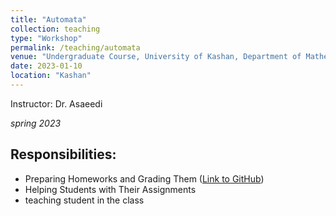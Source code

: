 ```yaml
---
title: "Automata"
collection: teaching
type: "Workshop"
permalink: /teaching/automata
venue: "Undergraduate Course, University of Kashan, Department of Mathematics and Computer Science"
date: 2023-01-10
location: "Kashan"
---
```




Instructor: Dr. Asaeedi

*spring 2023*

## Responsibilities:
- Preparing Homeworks and Grading Them ([Link to GitHub](https://github.com/abolfazlaghdaee/Automata401-2))
- Helping Students with Their Assignments
- teaching student in the class